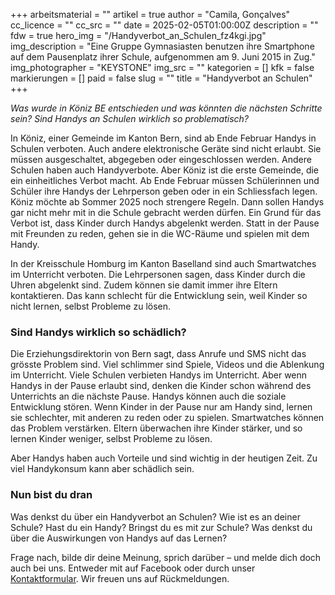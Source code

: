 +++
arbeitsmaterial = ""
artikel = true
author = "Camila, Gonçalves"
cc_licence = ""
cc_src = ""
date = 2025-02-05T01:00:00Z
description = ""
fdw = true
hero_img = "/Handyverbot_an_Schulen_fz4kgi.jpg"
img_description = "Eine Gruppe Gymnasiasten benutzen ihre Smartphone auf dem Pausenplatz ihrer Schule, aufgenommen am 9. Juni 2015 in Zug."
img_photographer = "KEYSTONE"
img_src = ""
kategorien = []
kfk = false
markierungen = []
paid = false
slug = ""
title = "Handyverbot an Schulen"
+++

_Was wurde in Köniz BE entschieden und was könnten die nächsten Schritte sein? Sind Handys an Schulen wirklich so problematisch?_

In Köniz, einer Gemeinde im Kanton Bern, sind ab Ende Februar Handys in Schulen verboten. Auch andere elektronische Geräte sind nicht erlaubt. Sie müssen ausgeschaltet, abgegeben oder eingeschlossen werden. Andere Schulen haben auch Handyverbote. Aber Köniz ist die erste Gemeinde, die ein einheitliches Verbot macht. Ab Ende Februar müssen Schülerinnen und Schüler ihre Handys der Lehrperson geben oder in ein Schliessfach legen. Köniz möchte ab Sommer 2025 noch strengere Regeln. Dann sollen Handys gar nicht mehr mit in die Schule gebracht werden dürfen. Ein Grund für das Verbot ist, dass Kinder durch Handys abgelenkt werden. Statt in der Pause mit Freunden zu reden, gehen sie in die WC-Räume und spielen mit dem Handy.

In der Kreisschule Homburg im Kanton Baselland sind auch Smartwatches im Unterricht verboten. Die Lehrpersonen sagen, dass Kinder durch die Uhren abgelenkt sind. Zudem können sie damit immer ihre Eltern kontaktieren. Das kann schlecht für die Entwicklung sein, weil Kinder so nicht lernen, selbst Probleme zu lösen.

### Sind Handys wirklich so schädlich?

Die Erziehungsdirektorin von Bern sagt, dass Anrufe und SMS nicht das grösste Problem sind. Viel schlimmer sind Spiele, Videos und die Ablenkung im Unterricht. Viele Schulen verbieten Handys im Unterricht. Aber wenn Handys in der Pause erlaubt sind, denken die Kinder schon während des Unterrichts an die nächste Pause. Handys können auch die soziale Entwicklung stören. Wenn Kinder in der Pause nur am Handy sind, lernen sie schlechter, mit anderen zu reden oder zu spielen. Smartwatches können das Problem verstärken. Eltern überwachen ihre Kinder stärker, und so lernen Kinder weniger, selbst Probleme zu lösen.

Aber Handys haben auch Vorteile und sind wichtig in der heutigen Zeit. Zu viel Handykonsum kann aber schädlich sein.

### Nun bist du dran

Was denkst du über ein Handyverbot an Schulen? Wie ist es an deiner Schule? Hast du ein Handy? Bringst du es mit zur Schule? Was denkst du über die Auswirkungen von Handys auf das Lernen?

Frage nach, bilde dir deine Meinung, sprich darüber – und melde dich doch auch bei uns. Entweder mit auf Facebook oder durch unser [Kontaktformular](https://www.chinderzytig.ch/kontakt/). Wir freuen uns auf Rückmeldungen.